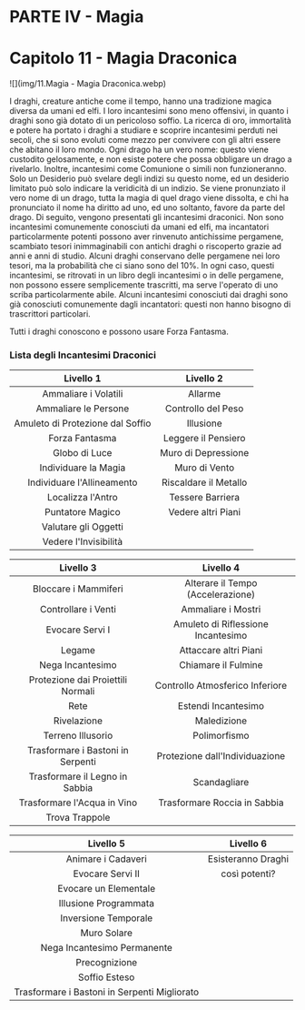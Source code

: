 # PARTE IV - Magia

# Capitolo 11 - Magia Draconica

![](img/11.Magia - Magia Draconica.webp)

I draghi, creature antiche come il tempo, hanno una tradizione magica diversa da umani ed elfi. I loro incantesimi sono meno offensivi, in quanto i draghi sono già dotato di un pericoloso soffio. La ricerca di oro, immortalità e potere ha portato i draghi a studiare e scoprire incantesimi perduti nei secoli, che si sono evoluti come mezzo per convivere con gli altri essere che abitano il loro mondo. Ogni drago ha un vero nome: questo viene custodito gelosamente, e non esiste potere che possa obbligare un drago a rivelarlo. Inoltre, incantesimi come Comunione o simili non funzioneranno. Solo un Desiderio può svelare degli indizi su questo nome, ed un desiderio limitato può solo indicare la veridicità di un indizio.
Se viene pronunziato il vero nome di un drago, tutta la magia di quel drago viene dissolta, e chi ha pronunciato il nome ha diritto ad uno, ed uno soltanto, favore da parte del drago.
Di seguito, vengono presentati gli incantesimi draconici. Non sono incantesimi comunemente conosciuti da umani ed elfi, ma incantatori particolarmente potenti possono aver rinvenuto antichissime pergamene, scambiato tesori inimmaginabili con antichi draghi o riscoperto grazie ad anni e anni di studio. Alcuni draghi conservano delle pergamene nei loro tesori, ma la probabilità che ci siano sono del 10%.
In ogni caso, questi incantesimi, se ritrovati in un libro degli incantesimi o in delle pergamene, non possono essere semplicemente trascritti, ma serve l'operato di uno scriba particolarmente abile. Alcuni incantesimi conosciuti dai draghi sono già conosciuti comunemente dagli incantatori: questi non hanno bisogno di trascrittori particolari.

Tutti i draghi conoscono e possono usare Forza Fantasma.

### Lista degli Incantesimi Draconici

|             Livello 1            |       Livello 2       |
| :------------------------------: | :-------------------: |
|       Ammaliare i Volatili       |        Allarme        |
|       Ammaliare le Persone       |   Controllo del Peso  |
| Amuleto di Protezione dal Soffio |       Illusione       |
|          Forza Fantasma          |  Leggere il Pensiero  |
|           Globo di Luce          |  Muro di Depressione  |
|       Individuare la Magia       |     Muro di Vento     |
|    Individuare l'Allineamento    | Riscaldare il Metallo |
|         Localizza l'Antro        |    Tessere Barriera   |
|         Puntatore Magico         |   Vedere altri Piani  |
|       Valutare gli Oggetti       |                       |
|       Vedere l'Invisibilità      |                       |

|             Livello 3             |              Livello 4             |
| :-------------------------------: | :--------------------------------: |
|        Bloccare i Mammiferi       |  Alterare il Tempo (Accelerazione) |
|        Controllare i Venti        |         Ammaliare i Mostri         |
|          Evocare Servi I          | Amuleto di Riflessione Incantesimo |
|               Legame              |         Attaccare altri Piani      |
|          Nega Incantesimo         |         Chiamare il Fulmine        |
| Protezione dai Proiettili Normali |   Controllo Atmosferico Inferiore  |
|                Rete               |         Estendi Incantesimo        |
|            Rivelazione            |             Maledizione            |
|         Terreno Illusorio         |            Polimorfismo            |
| Trasformare i Bastoni in Serpenti |   Protezione dall'Individuazione   |
|   Trasformare il Legno in Sabbia  |            Scandagliare            |
|    Trasformare l'Acqua in Vino    |    Trasformare Roccia in Sabbia    |
|           Trova Trappole          |                                    |

|                   Livello 5                  |      Livello 6     |
| :------------------------------------------: | :----------------: |
|              Animare i Cadaveri              | Esisteranno Draghi |
|               Evocare Servi II               |    così potenti?   |
|             Evocare un Elementale            |                    |
|             Illusione Programmata            |                    |
|             Inversione Temporale             |                    |
|                  Muro Solare                 |                    |
|          Nega Incantesimo Permanente         |                    |
|                 Precognizione                |                    |
|                 Soffio Esteso                |                    |
| Trasformare i Bastoni in Serpenti Migliorato |                    |